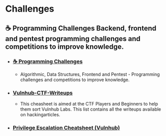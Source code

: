 # Challenges
## ☕ Programming Challenges Backend, frontend and pentest programming challenges and competitions to improve knowledge.

- ### [☕ Programming Challenges](https://github.com/michelbernardods/programming-challenges)
  - Algorithmic, Data Structures, Frontend and Pentest - Programming challenges and competitions to improve knowledge.
- ### [Vulnhub-CTF-Writeups](https://github.com/Ignitetechnologies/Vulnhub-CTF-Writeups)
  - This cheasheet is aimed at the CTF Players and Beginners to help them sort Vulnhub Labs. This list contains all the writeups available on hackingarticles.

- ### [Privilege Escalation Cheatsheet (Vulnhub)](https://github.com/Ignitetechnologies/Privilege-Escalation)
